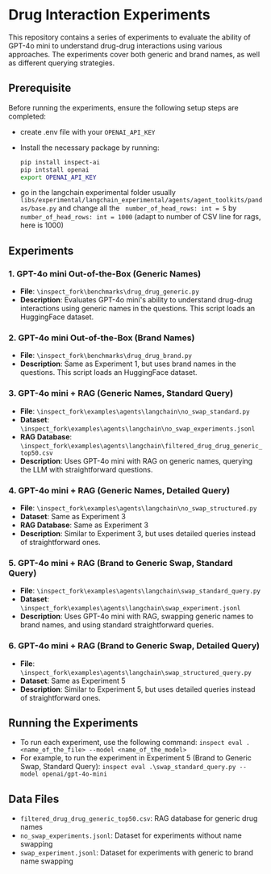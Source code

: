 # Drug Interaction Experiments

This repository contains a series of experiments to evaluate the ability of GPT-4o mini to understand drug-drug interactions using various approaches. The experiments cover both generic and brand names, as well as different querying strategies.

## Prerequisite

Before running the experiments, ensure the following setup steps are completed:
- create .env file with your `OPENAI_API_KEY`

- Install the necessary package by running:  
  ```bash
  pip install inspect-ai
  pip intstall openai
  export OPENAI_API_KEY
  ```
- go in the langchain experimental folder usually  `libs/experimental/langchain_experimental/agents/agent_toolkits/pandas/base.py` and change all the ``` number_of_head_rows: int = 5```  by ``` number_of_head_rows: int = 1000``` (adapt to number of CSV line for rags, here is 1000)


## Experiments

### 1. GPT-4o mini Out-of-the-Box (Generic Names)
- **File**: `\inspect_fork\benchmarks\drug_drug_generic.py`
- **Description**: Evaluates GPT-4o mini's ability to understand drug-drug interactions using generic names in the questions. This script loads an HuggingFace dataset.

### 2. GPT-4o mini Out-of-the-Box (Brand Names)
- **File**: `\inspect_fork\benchmarks\drug_drug_brand.py`
- **Description**: Same as Experiment 1, but uses brand names in the questions. This script loads an HuggingFace dataset.

### 3. GPT-4o mini + RAG (Generic Names, Standard Query)
- **File**: `\inspect_fork\examples\agents\langchain\no_swap_standard.py`
- **Dataset**: `\inspect_fork\examples\agents\langchain\no_swap_experiments.jsonl`
- **RAG Database**: `\inspect_fork\examples\agents\langchain\filtered_drug_drug_generic_top50.csv`
- **Description**: Uses GPT-4o mini with RAG on generic names, querying the LLM with straightforward questions.

### 4. GPT-4o mini + RAG (Generic Names, Detailed Query)
- **File**: `\inspect_fork\examples\agents\langchain\no_swap_structured.py`
- **Dataset**: Same as Experiment 3
- **RAG Database**: Same as Experiment 3
- **Description**: Similar to Experiment 3, but uses detailed queries instead of straightforward ones.

### 5. GPT-4o mini + RAG (Brand to Generic Swap, Standard Query)
- **File**: `\inspect_fork\examples\agents\langchain\swap_standard_query.py`
- **Dataset**: `\inspect_fork\examples\agents\langchain\swap_experiment.jsonl`
- **Description**: Uses GPT-4o mini with RAG, swapping generic names to brand names, and using standard straightforward queries.

### 6. GPT-4o mini + RAG (Brand to Generic Swap, Detailed Query)
- **File**: `\inspect_fork\examples\agents\langchain\swap_structured_query.py`
- **Dataset**: Same as Experiment 5
- **Description**: Similar to Experiment 5, but uses detailed queries instead of straightforward ones.

## Running the Experiments

- To run each experiment, use the following command: `inspect eval .<name_of_the_file> --model <name_of_the_model>`
- For example, to run the experiment in Experiment 5 (Brand to Generic Swap, Standard Query): `inspect eval .\swap_standard_query.py --model openai/gpt-4o-mini`


## Data Files

- `filtered_drug_drug_generic_top50.csv`: RAG database for generic drug names
- `no_swap_experiments.jsonl`: Dataset for experiments without name swapping
- `swap_experiment.jsonl`: Dataset for experiments with generic to brand name swapping


